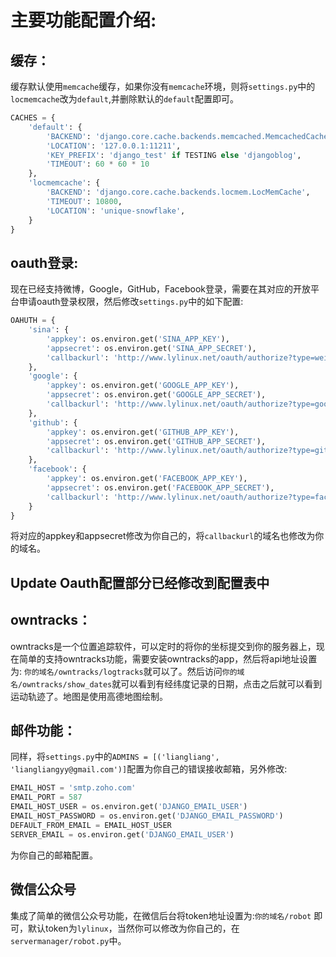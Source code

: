 # 主要功能配置介绍:

## 缓存：
缓存默认使用`memcache`缓存，如果你没有`memcache`环境，则将`settings.py`中的`locmemcache`改为`default`,并删除默认的`default`配置即可。
```python
CACHES = {
    'default': {
        'BACKEND': 'django.core.cache.backends.memcached.MemcachedCache',
        'LOCATION': '127.0.0.1:11211',
        'KEY_PREFIX': 'django_test' if TESTING else 'djangoblog',
        'TIMEOUT': 60 * 60 * 10
    },
    'locmemcache': {
        'BACKEND': 'django.core.cache.backends.locmem.LocMemCache',
        'TIMEOUT': 10800,
        'LOCATION': 'unique-snowflake',
    }
}
```
## oauth登录:

现在已经支持微博，Google，GitHub，Facebook登录，需要在其对应的开放平台申请oauth登录权限，然后修改`settings.py`中的如下配置:
```python
OAHUTH = {
    'sina': {
        'appkey': os.environ.get('SINA_APP_KEY'),
        'appsecret': os.environ.get('SINA_APP_SECRET'),
        'callbackurl': 'http://www.lylinux.net/oauth/authorize?type=weibo'
    },
    'google': {
        'appkey': os.environ.get('GOOGLE_APP_KEY'),
        'appsecret': os.environ.get('GOOGLE_APP_SECRET'),
        'callbackurl': 'http://www.lylinux.net/oauth/authorize?type=google'
    },
    'github': {
        'appkey': os.environ.get('GITHUB_APP_KEY'),
        'appsecret': os.environ.get('GITHUB_APP_SECRET'),
        'callbackurl': 'http://www.lylinux.net/oauth/authorize?type=github'
    },
    'facebook': {
        'appkey': os.environ.get('FACEBOOK_APP_KEY'),
        'appsecret': os.environ.get('FACEBOOK_APP_SECRET'),
        'callbackurl': 'http://www.lylinux.net/oauth/authorize?type=facebook'
    }
}
```
将对应的appkey和appsecret修改为你自己的，将`callbackurl`的域名也修改为你的域名。
## Update Oauth配置部分已经修改到配置表中

## owntracks：
owntracks是一个位置追踪软件，可以定时的将你的坐标提交到你的服务器上，现在简单的支持owntracks功能，需要安装owntracks的app，然后将api地址设置为:
`你的域名/owntracks/logtracks`就可以了。然后访问`你的域名/owntracks/show_dates`就可以看到有经纬度记录的日期，点击之后就可以看到运动轨迹了。地图是使用高德地图绘制。

## 邮件功能：
同样，将`settings.py`中的`ADMINS = [('liangliang', 'liangliangyy@gmail.com')]`配置为你自己的错误接收邮箱，另外修改:
```python
EMAIL_HOST = 'smtp.zoho.com'
EMAIL_PORT = 587
EMAIL_HOST_USER = os.environ.get('DJANGO_EMAIL_USER')
EMAIL_HOST_PASSWORD = os.environ.get('DJANGO_EMAIL_PASSWORD')
DEFAULT_FROM_EMAIL = EMAIL_HOST_USER
SERVER_EMAIL = os.environ.get('DJANGO_EMAIL_USER')
```
为你自己的邮箱配置。

## 微信公众号
集成了简单的微信公众号功能，在微信后台将token地址设置为:`你的域名/robot` 即可，默认token为`lylinux`，当然你可以修改为你自己的，在`servermanager/robot.py`中。

